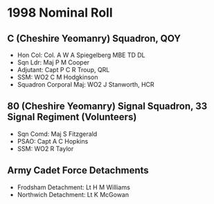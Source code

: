 # 1998 Nominal Roll

## C (Cheshire Yeomanry) Squadron, QOY

* Hon Col: Col. A W A Spiegelberg MBE TD DL
* Sqn Ldr: Maj P M Cooper
* Adjutant: Capt P C R Troup, QRL
* SSM: WO2 C M Hodgkinson
* Squadron Corporal Maj: WO2 J Stanworth, HCR

## 80 (Cheshire Yeomanry) Signal Squadron, 33 Signal Regiment (Volunteers)

* Sqn Comd: Maj S Fitzgerald
* PSAO: Capt A C Hopkins
* SSM: WO2 R Taylor

## Army Cadet Force Detachments

* Frodsham Detachment: Lt H M Williams
* Northwich Detachment: Lt K McGowan
